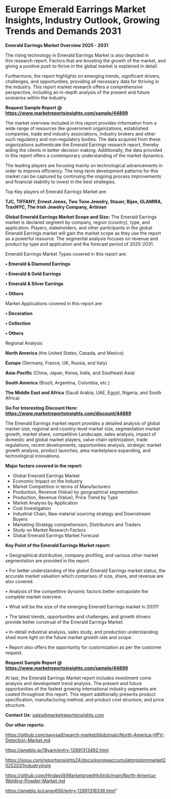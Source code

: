# Europe Emerald Earrings Market Insights, Industry Outlook, Growing Trends and Demands 2031

<Strong> Emerald Earrings Market Overview 2025 - 2031</strong>

The rising technology in Emerald Earrings Market is also depicted in this research report. Factors that are boosting the growth of the market, and giving a positive push to thrive in the global market is explained in detail.

Furthermore, the report highlights on emerging trends, significant drivers, challenges, and opportunities, providing all necessary data for thriving in the industry. This report market research offers a comprehensive perspective, including an in-depth analysis of the present and future scenarios within the industry.

<strong>Request Sample Report @ <a href=https://www.marketreportsinsights.com/sample/44889>https://www.marketreportsinsights.com/sample/44889</a></strong>

The market overview included in this report provides information from a wide range of resources like government organizations, established companies, trade and industry associations, industry brokers and other such regulatory and non-regulatory bodies. The data acquired from these organizations authenticate the Emerald Earrings research report, thereby aiding the clients in better decision making. Additionally, the data provided in this report offers a contemporary understanding of the market dynamics.

The leading players are focusing mainly on technological advancements in order to improve efficiency. The long-term development patterns for this market can be captured by continuing the ongoing process improvements and financial stability to invest in the best strategies.

Top Key players of Emerald Earrings Market are:

<strong>TJC, TIFFANY, Ernest Jones, Two Tone Jewelry, Stauer, Bijan, GLAMIRA, TraxNYC, The Irish Jewelry Company, Artinian</strong>

<strong><b>Global Emerald Earrings Market Scope and Size:</b></strong>
The Emerald Earrings market is declared segment by company, region (country), type, and application. Players, stakeholders, and other participants in the global Emerald Earrings market will gain the market scope as they use the report as a powerful resource. The segmental analysis focuses on revenue and product by type and application and the forecast period of 2025-2031.

Emerald Earrings Market Types covered in this report are:

<strong>•  Emerald & Diamond Earrings

•  Emerald & Gold Earrings

•  Emerald & Silver Earrings

•  Others</strong>

Market Applications covered in this report are:

<strong>•  Decoration

•  Collection

•  Others</strong> 

Regional Analysis

<strong>North America</strong> (the United States, Canada, and Mexico)

<strong>Europe</strong> (Germany, France, UK, Russia, and Italy)

<strong>Asia-Pacific</strong> (China, Japan, Korea, India, and Southeast Asia)

<strong>South America</strong> (Brazil, Argentina, Colombia, etc.)

<strong>The Middle East and Africa</strong> (Saudi Arabia, UAE, Egypt, Nigeria, and South Africa)

<strong>Go For Interesting Discount Here: <a href=https://www.marketreportsinsights.com/discount/44889>https://www.marketreportsinsights.com/discount/44889</a></strong>

The Emerald Earrings market report provides a detailed analysis of global market size, regional and country-level market size, segmentation market growth, market share, competitive Landscape, sales analysis, impact of domestic and global market players, value chain optimization, trade regulations, recent developments, opportunities analysis, strategic market growth analysis, product launches, area marketplace expanding, and technological innovations.

<strong><b>Major factors covered in the report:</b></strong>
<ul>
  <li>Global Emerald Earrings Market </li>
  <li>Economic Impact on the Industry</li>
  <li>Market Competition in terms of Manufacturers</li>
  <li>Production, Revenue (Value) by geographical segmentation</li>
  <li>Production, Revenue (Value), Price Trend by Type</li>
  <li>Market Analysis by Application</li>
  <li>Cost Investigation</li>
  <li>Industrial Chain, Raw material sourcing strategy and Downstream Buyers</li>
  <li>Marketing Strategy comprehension, Distributors and Traders</li>
  <li>Study on Market Research Factors</li>
  <li>Global Emerald Earrings Market Forecast</li>
</ul>

<strong><b>Key Point of the Emerald Earrings Market report:</b></strong>

• Geographical distribution, company profiling, and various other market segmentation are provided in the report.

• For better understanding of the global Emerald Earrings market status, the accurate market valuation which comprises of size, share, and revenue are also covered.

• Analysis of the competitive dynamic factors better extrapolate the complete market overview

• What will be the size of the emerging Emerald Earrings market in 2031?

• The latest trends, opportunities and challenges, and growth drivers provide better construal of the Emerald Earrings Market.

• In-detail industrial analysis, sales study, and production understanding shed more light on the future market growth rate and scope.

• Report also offers the opportunity for customization as per the customer request.

<strong>Request Sample Report @ <a href=https://www.marketreportsinsights.com/sample/44889>https://www.marketreportsinsights.com/sample/44889</a></strong>

At last, the Emerald Earrings Market report includes investment come analysis and development trend analysis. The present and future opportunities of the fastest growing international industry segments are coated throughout this report. This report additionally presents product specification, manufacturing method, and product cost structure, and price structure.

<strong>Contact Us:</strong>
sales@marketreportsinsights.com

<strong>Our other reports:</strong>

<a href=https://github.com/sayysaif/search-market/blob/main/North-America-HPV-Detection-Market.md>https://github.com/sayysaif/search-market/blob/main/North-America-HPV-Detection-Market.md</a>

<a href=https://ameblo.jp/18yam/entry-12891313492.html>https://ameblo.jp/18yam/entry-12891313492.html</a>

<a href=https://issuu.com/reportsinsights24/docs/europeaccumulatorpistonmarket20252031industryinsig>https://issuu.com/reportsinsights24/docs/europeaccumulatorpistonmarket20252031industryinsig</a>

<a href=https://github.com/Hindavii9/Marketgrowthh/blob/main/North-America-Welding-Powder-Market.md>https://github.com/Hindavii9/Marketgrowthh/blob/main/North-America-Welding-Powder-Market.md</a>

<a href=https://ameblo.jp/cargo656/entry-12891318338.html>https://ameblo.jp/cargo656/entry-12891318338.html</a>"

